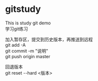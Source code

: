 # gitstudy
This is study git demo  <br>
学习git练习  <br>

加入暂存区，提交到历史版本，再推送到远程  <br>
git add -A  <br>
git commit -m "说明"  <br>
git push origin master  <br>

回退版本  <br>
git reset --hard <版本>  <br>

